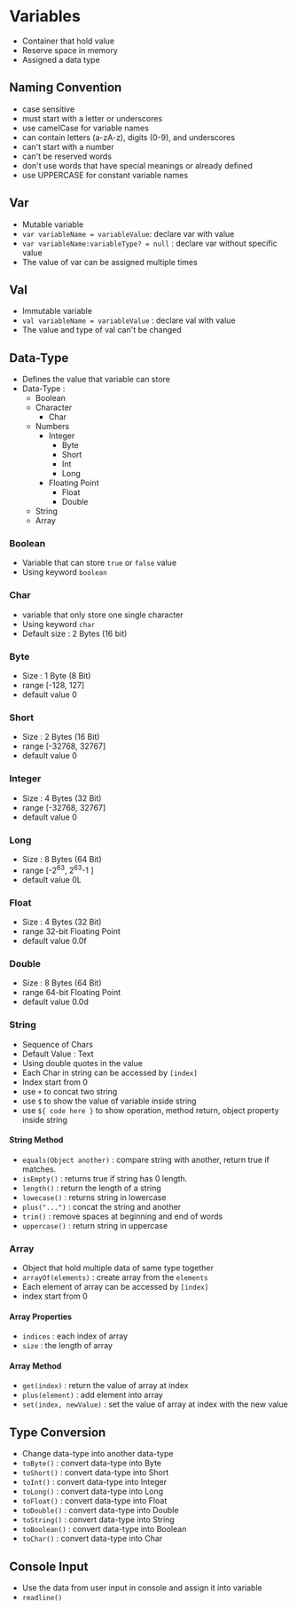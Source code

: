 # Variables
- Container that hold value
- Reserve space in memory
- Assigned a data type

## Naming Convention
- case sensitive
- must start with a letter or underscores
- use camelCase for variable names
- can contain letters (a-zA-z), digits (0-9), and underscores
- can't start with a number
- can't be reserved words
- don't use words that have special meanings or already defined
- use UPPERCASE for constant variable names

## Var
- Mutable variable
- `var variableName = variableValue`: declare var with value
- `var variableName:variableType? = null` : declare var without specific value
- The value of var can be assigned multiple times

## Val
- Immutable variable
- `val variableName = variableValue` : declare val with value
- The value and type of val can't be changed

## Data-Type
- Defines the value that variable can store
- Data-Type : 
  - Boolean
  - Character
    - Char
  - Numbers
    - Integer
      - Byte
      - Short
      - Int
      - Long
    - Floating Point
      - Float
      - Double
  - String
  - Array

### Boolean
- Variable that can store `true` or `false` value
- Using keyword `boolean`

### Char
- variable that only store one single character
- Using keyword `char`
- Default size : 2 Bytes (16 bit)

### Byte
- Size : 1 Byte (8 Bit)
- range [-128, 127]
- default value 0

### Short
- Size : 2 Bytes (16 Bit)
- range [-32768, 32767]
- default value 0

### Integer
- Size : 4 Bytes (32 Bit)
- range [-32768, 32767]
- default value 0

### Long
- Size : 8 Bytes (64 Bit)
- range [-2<sup>63</sup>, 2<sup>63</sup>-1 ]
- default value 0L

### Float
- Size : 4 Bytes (32 Bit)
- range 32-bit Floating Point
- default value 0.0f

### Double
- Size : 8 Bytes (64 Bit)
- range 64-bit Floating Point
- default value 0.0d

### String
- Sequence of Chars
- Default Value : Text
- Using double quotes in the value
- Each Char in string can be accessed by `[index]`
- Index start from 0
- use `+` to concat two string
- use `$` to show the value of variable inside string
- use `${ code here }` to show operation, method return, object property inside string

#### String Method
- `equals(Object another)` : compare string with another, return true if matches.
- `isEmpty()` : returns true if string has 0 length.
- `length()` : return the length of a string
- `lowecase()` : returns string in lowercase
- `plus("...")` : concat the string and another
- `trim()` : remove spaces at beginning and end of words
- `uppercase()` : return string in uppercase

### Array
- Object that hold multiple data of same type together
- `arrayOf(elements)` : create array from the `elements`
- Each element of array can be accessed by `[index]`
- index start from 0

#### Array Properties
- `indices` : each index of array
- `size` : the length of array

#### Array Method
- `get(index)` : return the value of array at index
- `plus(element)` : add element into array
- `set(index, newValue)` : set the value of array at index with the new value

## Type Conversion
- Change data-type into another data-type
- `toByte()` : convert data-type into Byte
- `toShort()` : convert data-type into Short
- `toInt()` : convert data-type into Integer
- `toLong()` : convert data-type into Long
- `toFloat()` : convert data-type into Float
- `toDouble()` : convert data-type into Double
- `toString()` : convert data-type into String
- `toBoolean()` : convert data-type into Boolean
- `toChar()` : convert data-type into Char

## Console Input
- Use the data from user input in console and assign it into variable
- `readline()`